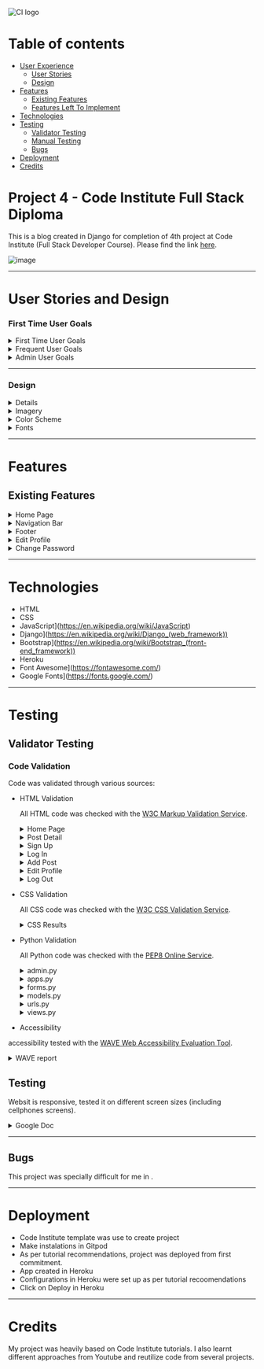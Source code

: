 ![CI logo](https://codeinstitute.s3.amazonaws.com/fullstack/ci_logo_small.png)

# Table of contents
* [User Experience](#user-experience)
  * [User Stories](#user-stories) 
  * [Design](#design)
* [Features](#features)
  * [Existing Features](#existing-features)
  * [Features Left To Implement](#features-left-to-implement)
* [Technologies](#technologies)
* [Testing](#testing)
  * [Validator Testing](#validator-testing)
  * [Manual Testing](#manual-testing)
  * [Bugs](#bugs)
* [Deployment](#deployment)
* [Credits](#credits)

# Project 4 - Code Institute Full Stack Diploma

This is a blog created in Django for completion of 4th project at Code Institute (Full Stack Developer Course).
Please find the link [here](https://djangofilmblog.herokuapp.com/).

![image](https://user-images.png)

***

# User Stories and Design

### First Time User Goals
<details><summary>First Time User Goals</summary>

* As a First Time User, I understand the objective of the blog.
* As a First Time User, I understand how to navigate through the website.
* As a First Time User, I can register an account.
* As a First Time User, I can read blog's posts.
</details>
<details><summary>Frequent User Goals</summary>

* As a Frequent User, I can log in to gain access to my account.
* As a Frequent User, I can create my own blog post and post it on the website.
* As a Frequent User, I can edit and delete my posts.
* As a Frequent User, I can comment on a blog post.
* As a Frequent User, I can like a post.
* As a Frequent User, I can change my password incase their is a security risk.
</details>

<details><summary>Admin User Goals</summary>

* As an Admin, I can create, read, update and delete posts from admin panel and directly from website.
* As an Admin, I can approve or disapprove comments.
</details>

***
### Design

<details>

</details>

<details><summary>Imagery</summary>
Images are mainly depicting 
![Imagery](static/images/readme/readme-placeholder.jpg)
</details>

<details><summary>Color Scheme</summary>
Three colors are used in this website, these being #000000, #FFFFFF and #FF0030. The background, text and foreground colors have a sufficient contrast ratio to aid with accessibility.

![Color Pallete](static/images/readme/palette.png)
</details>

<details><summary>Fonts</summary>
The font used throughout the website is Ssk. 
![Fonts](static/images/readme/readme-font.png)
</details>

***

# Features
## Existing Features
<details><summary>Home Page</summary>
 
Home Page will display the base.html, which contains Log in or Register options.
From Home Page user can access posts as well. 

![image](https://user-imag6.png)
 
</details>

<details><summary>Navigation Bar</summary>
 
The nav bar display changes depending on user access. If user is not staff or admin will be able to see EDIT PROFILE option and Log Out.
If it is Admin or Staff User will have the option to Add Post.
![image](https://user-images.githubusercontent.com/98277650/188749607-8643846a-77b6-4970-bdb8-edab95b1e5f2.png)

</details> 

<details><summary>Footer</summary>
 
Footer has link to LinkedIn.
```
![image](https://user-1ab900.png)
 
</details>

<details><summary>Post Detail</summary>
 
When one of the posts on the home page is clicked, the user is taken to post detail view. Here the user can see the author, date/time posted and the content itself.



The purpose of this is to fulfill the following user stories:
```
As a First Time User, I can choose a post I would like to inspect further.
```
![image](https://user-images.githubusercontent.com/98277650/188749721-9345eef1-0846-4a4d-b8be-72f458072e50.png)
 
</details>

<details><summary>Like/Unlike</summary>
 
Just below the post itself, two icons are visible. One of these being a clickable Like button that can only be interacted with when the user has logged in. The second icon shows the amount of comments the post has recieved.

The purpose of this is to fulfill the following user story:
```
As a Frequent User, I can like a post to show that I enjoyed it.
```
![image](static/images/readme/like-unlike.png)

I also added a link that will enable the user to share the blog post to their own Twitter account.

The purpose of this is to fulfill the following user story:
```
As a Frequent User, I can share a post to my own personal social media account.
```
![image](static/images/readme/twitter-share.png)

</details>

<details><summary>Post Comments</summary>
 
At the bottom of the post is the comments section, where the user is able to write and post a comment on the blog post.

The purpose of this is to fulfill the following user story:
```
As a Frequent User, I can comment on a blog post with my thoughts on the subject.
```
![image](https://user-images.githubusercontent.com/98277650/188749804-bde80368-9193-471d-8a64-3e419e1adebe.png)

When the user has posted a comment, an alert replaces the text field letting them know that their comment is awaiting inspection and approval.

The purpose of this is to fulfill the following user story:
```
As an Admin, I can approve or disapprove comments so that I can filter out objectionable comments.
```

![image](https://user-images.githubusercontent.com/98277650/188749923-dfdab3c8-331c-47c1-99a0-e4f917a0f4af.png)
 
</details>

<details><summary>Add Post</summary>
 
This page of the website allows the user to create their own blog post. I implemented a rich text editor which allows the user to add a bit more style to their post. For security reasons I have to give the user staff privileges to be able to post, which is common practice in other professional websites. This is to ensure that not just anyone off the internet can find my website and post questionable things.

The purpose of this is to fulfill the following user stories:
```
As a Frequent User, I can create my own blog post and post it on the website.
```
![image](https://user-images.githubusercontent.com/98277650/188750032-7fd19423-9acf-4851-80fb-bb2af0e0365b.png)

</details>

<details><summary>Edit/Delete Post</summary>
 
When detected as author of the post, User can delete or edit it.

![image](https://user-imag8277650/188750267-9fe41ace-f585-42a9-bafa-7c69fdb28e04.png)

![image](https://user-imagom/98277650/188750296-f19bc082-072f-4a46-8a2a-2f2c240afc16.png)

When the user clicks the delete button they are taken to a new page with a warning, making sure they are aware that they are about to permanently delete the post. This is so if they change their mind and want to keep it, they can.

![image](https://user-images.githubusercontent.com/98277650/188750325-c4fde938-07be-45cd-b2bd-5104da48feb0.png)

</details>

<details><summary>Register</summary>
 
User can register and after registration will gain access to commenting, and if authorized, to make posts.
![image](static/images/readme/register.png)

</details>

<details><summary>Log In</summary>
 
User can log in to account make likes, comments and, if authorized, make posts.
```
![image](static/images/login.png)

</details>

<details><summary>Edit Profile</summary>
 
User can edit and update:
* Username
* Email
* First Name
* Last Name

The purpose of this is to fulfill the following user stories:
```
As a Frequent User, I can change aspects of my personal account details.
```
![image](https://user-images.githubusercontent.com/98277650/188750457-33d23728-d41b-4f35-b28f-2f82f222a4ee.png)

</details>

<details><summary>Change Password</summary>
 
Change password is an option provided within the Edit Profile site.
![image](3c1.png)

When the user has confirmed their new password, they are taken to a page informing them that the change was successful.

![image](https://user-images.githubusercontent.cog)

</details>

***

# Technologies

* HTML
* CSS
* JavaScript](https://en.wikipedia.org/wiki/JavaScript)
* Django](https://en.wikipedia.org/wiki/Django_(web_framework))
* Bootstrap](https://en.wikipedia.org/wiki/Bootstrap_(front-end_framework))
* Heroku
* Font Awesome](https://fontawesome.com/)
* Google Fonts](https://fonts.google.com/)

***

# Testing

## Validator Testing

### Code Validation

Code was validated through various sources: 

* HTML Validation

  All HTML code was checked with the [W3C Markup Validation Service](https://validator.w3.org/).

   <details>
   <summary>Home Page</summary>

   ![image](https://user-images.deb5.png)

   </details>
   <details>
   <summary>Post Detail</summary>

   ![image](https://use81ebacb.png)

   </details>
   <details>
   <summary>Sign Up</summary>

   ![image](https://user3f1.png)

   </details>
   <details>
   <summary>Log In</summary>

   ![image](https://uspng)

   </details>
   <details>
   <summary>Add Post</summary>

   One error returned. As seen in the code below, I have had to use {{ form.as_p }} to get the rich text editor to function correctly. As of right now I am unsure of a solution.

   ![image](https://user-images.githubusercontent.com/98277650/187972452-e1a36e47-c8ec-4367-9b6a-595ed69114de.png)


   ![image](https://user-images.githubusercontent.com/98277650/187972057-046a277d-71b6-4eac-8f6a-1754f95f633f.png)

   </details>
   <details>
   <summary>Edit Profile</summary>

   I was unable to validate this page due to the page only being accessible to a user who is logged in and able to edit their profile.

   ![image](https://user-images.githubusercontent.com/98277650/187972974-6047d7bb-40ea-4596-9c23-f18c3a808ccc.png)

   </details>
   <details>
   <summary>Log Out</summary>

   ![image](https://user-images.githubusercontent.com/98277650/187973621-a01a08f4-4271-4ef0-826e-7f3eb836001f.png)

   </details>
   
* CSS Validation

  All CSS code was checked with the [W3C CSS Validation Service](https://jigsaw.w3.org/css-validator/).

   <details>
   <summary>CSS Results</summary>

   ![image](https://user-images.githubusercontent.com/98277650/187975424-1d87fd98-b930-4009-874a-adbb4210bd86.png)

   </details>
   
* Python Validation

  All Python code was checked with the [PEP8 Online Service](http://pep8online.com/).

  <details>
  <summary>admin.py</summary>

  ![image](https://user-images.githubusercontent.com/98277650/188003211-31fd93b3-c8bb-4e13-ab52-b9ef5f929f03.png)

  </details>
  <details>
  <summary>apps.py</summary>

  ![image](https://user-images.githubusercontent.com/98277650/188003527-aa13b4d9-f627-474e-a6d2-8aafae96a2f9.png)

  </details>
  <details>
  <summary>forms.py</summary>

  ![image](https://user-images.githubusercontent.com/98277650/188004880-1f45b1fa-234b-42d9-9b09-01a9201fb825.png)

  </details>
  <details>
  <summary>models.py</summary>

  ![image](https://user-images.githubusercontent.com/98277650/188005177-1c8a8ed1-2d8a-4de6-aab0-e5c2b07e8efc.png)

  </details>
  <details>
  <summary>urls.py</summary>

  ![image](https://user-images.githubusercontent.com/98277650/188005370-ba06262e-cb7e-4d7f-b5a2-443bd9b1282a.png)

  </details>
  <details>
  <summary>views.py</summary>

  ![image](https://user-images.githubusercontent.com/98277650/188005494-cc4cd2bd-4cd8-446a-a2a2-0681761026f8.png)

  </details>

* Accessibility

accessibility tested with the [WAVE Web Accessibility Evaluation Tool](https://wave.webaim.org/).

  <details>
  <summary>WAVE report</summary>

  ![image](static/images/readme/wave.png)

  </details>

## Testing

  Websit is responsive, tested it on different screen sizes (including cellphones screens).

  <details><summary>Google Doc</summary>

  ![image](static/images/readme/manual-testing.png)

  </details>

***

## Bugs
This project was specially difficult for me in . 

***

# Deployment
* Code Institute template was use to create project
* Make instalations in Gitpod
* As per tutorial recommendations, project was deployed from first commitment.
* App created in Heroku
* Configurations in Heroku were set up as per tutorial recoomendations
* Click on Deploy in Heroku

***

# Credits
My project was heavily based on Code Institute tutorials. I also learnt different approaches from Youtube and reutilize code from several projects.